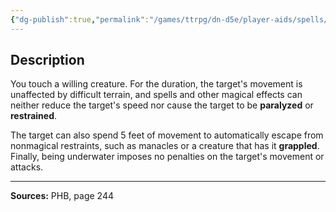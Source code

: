 ```yaml
---
{"dg-publish":true,"permalink":"/games/ttrpg/dn-d5e/player-aids/spells/level-4/freedom-of-movement/","tags":["TTRPG/DND/5e","verbal","somatic","material","Spell"],"noteIcon":""}
---
```



## Description
You touch a willing creature.
For the duration, the target's movement is unaffected by difficult terrain, and spells and other magical effects can neither reduce the target's speed nor cause the target to be **paralyzed** or **restrained**.

The target can also spend 5 feet of movement to automatically escape from nonmagical restraints, such as manacles or a creature that has it **grappled**.
Finally, being underwater imposes no penalties on the target's movement or attacks.

---

**Sources:** PHB, page 244
